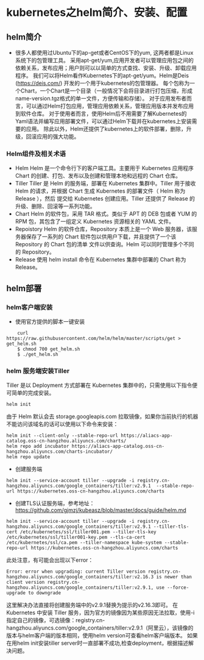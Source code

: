 # kubernetes之helm简介、安装、配置
## helm简介
- 很多人都使用过Ubuntu下的ap-get或者CentOS下的yum, 这两者都是Linux系统下的包管理工具。
采用apt-get/yum,应用开发者可以管理应用包之间的依赖关系，发布应用；用户则可以以简单的方式查找、安装、升级、卸载应用程序。
我们可以将Helm看作Kubernetes下的apt-get/yum。Helm是Deis (https://deis.com/) 开发的一个用于kubernetes的包管理器。
每个包称为一个Chart，一个Chart是一个目录（一般情况下会将目录进行打包压缩，形成name-version.tgz格式的单一文件，方便传输和存储）。
对于应用发布者而言，可以通过Helm打包应用，管理应用依赖关系，管理应用版本并发布应用到软件仓库。
对于使用者而言，使用Helm后不用需要了解Kubernetes的Yaml语法并编写应用部署文件，可以通过Helm下载并在kubernetes上安装需要的应用。
除此以外，Helm还提供了kubernetes上的软件部署，删除，升级，回滚应用的强大功能。

### Helm组件及相关术语

- Helm
  Helm 是一个命令行下的客户端工具。主要用于 Kubernetes 应用程序 Chart 的创建、打包、发布以及创建和管理本地和远程的 Chart 仓库。
- Tiller
  Tiller 是 Helm 的服务端，部署在 Kubernetes 集群中。Tiller 用于接收 Helm 的请求，并根据 Chart 生成 Kubernetes 的部署文件（ Helm 称为 Release ），然后          提交给 Kubernetes 创建应用。Tiller 还提供了 Release 的升级、删除、回滚等一系列功能。
- Chart
  Helm 的软件包，采用 TAR 格式。类似于 APT 的 DEB 包或者 YUM 的 RPM 包，其包含了一组定义 Kubernetes 资源相关的 YAML 文件。
- Repoistory
  Helm 的软件仓库，Repository 本质上是一个 Web 服务器，该服务器保存了一系列的 Chart 软件包以供用户下载，并且提供了一个该 Repository 的 Chart 包的清单  文件以供查询。Helm 可以同时管理多个不同的 Repository。
- Release
  使用 helm install 命令在 Kubernetes 集群中部署的 Chart 称为 Release。

## helm部署
### helm客户端安装
- 使用官方提供的脚本一键安装
```
    curl https://raw.githubusercontent.com/helm/helm/master/scripts/get > get_helm.sh
    $ chmod 700 get_helm.sh
    $ ./get_helm.sh
```
### helm 服务端安装Tiller
Tiller 是以 Deployment 方式部署在 Kubernetes 集群中的，只需使用以下指令便可简单的完成安装。
```
helm init
```

由于 Helm 默认会去 storage.googleapis.com 拉取镜像，如果你当前执行的机器不能访问该域名的话可以使用以下命令来安装：
```
helm init --client-only --stable-repo-url https://aliacs-app-catalog.oss-cn-hangzhou.aliyuncs.com/charts/
helm repo add incubator https://aliacs-app-catalog.oss-cn-hangzhou.aliyuncs.com/charts-incubator/
helm repo update
```

- 创建服务端
```
helm init --service-account tiller --upgrade -i registry.cn-hangzhou.aliyuncs.com/google_containers/tiller:v2.9.1  --stable-repo-url https://kubernetes.oss-cn-hangzhou.aliyuncs.com/charts
```
- 创建TLS认证服务端，参考地址：https://github.com/gjmzj/kubeasz/blob/master/docs/guide/helm.md
```
helm init --service-account tiller --upgrade -i registry.cn-hangzhou.aliyuncs.com/google_containers/tiller:v2.9.1 --tiller-tls-cert /etc/kubernetes/ssl/tiller001.pem --tiller-tls-key /etc/kubernetes/ssl/tiller001-key.pem --tls-ca-cert /etc/kubernetes/ssl/ca.pem --tiller-namespace kube-system --stable-repo-url https://kubernetes.oss-cn-hangzhou.aliyuncs.com/charts
```
此处注意，有可能会出现以下error：
```
Error: error when upgrading: current Tiller version registry.cn-hangzhou.aliyuncs.com/google_containers/tiller:v2.16.3 is newer than client version registry.cn-hangzhou.aliyuncs.com/google_containers/tiller:v2.9.1, use --force-upgrade to downgrade

```
这里解决办法直接将创建服务端中的v2.9.1替换为提示的v2.16.3即可。
在 Kubernetes 中安装 Tiller 服务，因为官方的镜像因为某些原因无法拉取，使用-i指定自己的镜像，可选镜像：registry.cn-hangzhou.aliyuncs.com/google_containers/tiller:v2.9.1（阿里云），该镜像的版本与helm客户端的版本相同，使用helm version可查看helm客户端版本。
如果在用helm init安装tiller server时一直部署不成功,检查deployment，根据描述解决问题。
